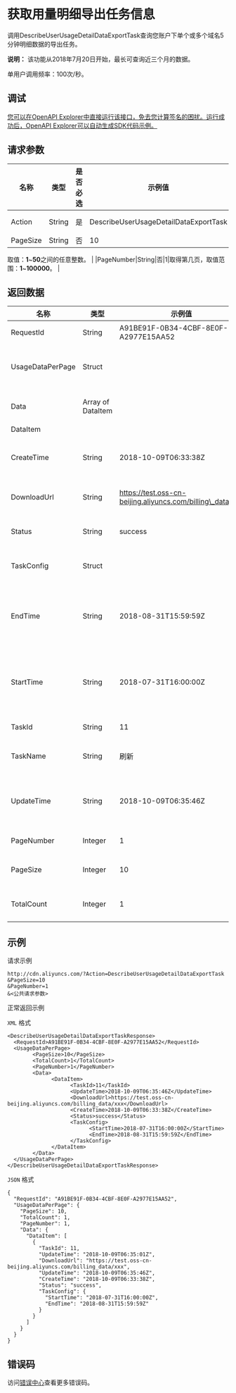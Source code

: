 # 获取用量明细导出任务信息

调用DescribeUserUsageDetailDataExportTask查询您账户下单个或多个域名5分钟明细数据的导出任务。

**说明：** 该功能从2018年7月20日开始，最长可查询近三个月的数据。

单用户调用频率：100次/秒。

## 调试

[您可以在OpenAPI Explorer中直接运行该接口，免去您计算签名的困扰。运行成功后，OpenAPI Explorer可以自动生成SDK代码示例。](https://api.aliyun.com/#product=Cdn&api=DescribeUserUsageDetailDataExportTask&type=RPC&version=2018-05-10)

## 请求参数

|名称|类型|是否必选|示例值|描述|
|--|--|----|---|--|
|Action|String|是|DescribeUserUsageDetailDataExportTask|操作接口名，系统规定参数。取值：**DescribeUserUsageDetailDataExportTask**。 |
|PageSize|String|否|10|分页大小。默认值：**20**；最大值：**50**。

 取值：**1**~**50**之间的任意整数。 |
|PageNumber|String|否|1|取得第几页，取值范围：**1**~**100000**。 |

## 返回数据

|名称|类型|示例值|描述|
|--|--|---|--|
|RequestId|String|A91BE91F-0B34-4CBF-8E0F-A2977E15AA52|请求ID。 |
|UsageDataPerPage|Struct| |每页的用量数据。 |
|Data|Array of DataItem| |任务信息。 |
|DataItem| | | |
|CreateTime|String|2018-10-09T06:33:38Z|任务创建时间。 |
|DownloadUrl|String|https://test.oss-cn-beijing.aliyuncs.com/billing\_data/xxx|下载地址。 |
|Status|String|success|任务状态。 |
|TaskConfig|Struct| |任务配置。 |
|EndTime|String|2018-08-31T15:59:59Z|查询用量数据的结束时间。 |
|StartTime|String|2018-07-31T16:00:00Z|查询用量数据的起始时间。 |
|TaskId|String|11|任务ID。 |
|TaskName|String|刷新|任务名称。 |
|UpdateTime|String|2018-10-09T06:35:46Z|任务最后更新时间。 |
|PageNumber|Integer|1|当前页。 |
|PageSize|Integer|10|每页记录数。 |
|TotalCount|Integer|1|总记录数。 |

## 示例

请求示例

```
http://cdn.aliyuncs.com/?Action=DescribeUserUsageDetailDataExportTask
&PageSize=10
&PageNumber=1
&<公共请求参数>
```

正常返回示例

`XML` 格式

```
<DescribeUserUsageDetailDataExportTaskResponse>
  <RequestId>A91BE91F-0B34-4CBF-8E0F-A2977E15AA52</RequestId>
  <UsageDataPerPage>
        <PageSize>10</PageSize>
        <TotalCount>1</TotalCount>
        <PageNumber>1</PageNumber>
        <Data>
              <DataItem>
                    <TaskId>11</TaskId>
                    <UpdateTime>2018-10-09T06:35:46Z</UpdateTime>
                    <DownloadUrl>https://test.oss-cn-beijing.aliyuncs.com/billing_data/xxx</DownloadUrl>
                    <CreateTime>2018-10-09T06:33:38Z</CreateTime>
                    <Status>success</Status>
                    <TaskConfig>
                          <StartTime>2018-07-31T16:00:00Z</StartTime>
                          <EndTime>2018-08-31T15:59:59Z</EndTime>
                    </TaskConfig>
              </DataItem>
        </Data>
  </UsageDataPerPage>
</DescribeUserUsageDetailDataExportTaskResponse>
```

`JSON` 格式

```
{
  "RequestId": "A91BE91F-0B34-4CBF-8E0F-A2977E15AA52",
  "UsageDataPerPage": {
    "PageSize": 10,
    "TotalCount": 1,
    "PageNumber": 1,
    "Data": {
      "DataItem": [
        {
          "TaskId": 11,
          "UpdateTime": "2018-10-09T06:35:01Z",
          "DownloadUrl": "https://test.oss-cn-beijing.aliyuncs.com/billing_data/xxx",
          "UpdateTime": "2018-10-09T06:35:46Z",
          "CreateTime": "2018-10-09T06:33:38Z",
          "Status": "success",
          "TaskConfig": {
            "StartTime": "2018-07-31T16:00:00Z",
            "EndTime": "2018-08-31T15:59:59Z"
          }
        }
      ]
    }
  }
}
```

## 错误码

访问[错误中心](https://error-center.aliyun.com/status/product/Cdn)查看更多错误码。

